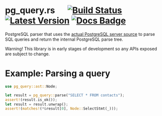pg_query.rs &emsp; [![Build Status]][actions] [![Latest Version]][crates.io] [![Docs Badge]][docs]
===========

[Build Status]: https://img.shields.io/endpoint.svg?url=https%3A%2F%2Factions-badge.atrox.dev%2Fpaupino%2Fpg_query.rs%2Fbadge&label=build&logo=none
[actions]: https://actions-badge.atrox.dev/paupino/pg_query.rs/goto
[Latest Version]: https://img.shields.io/crates/v/pg_query.rs.svg
[crates.io]: https://crates.io/crates/pg_query.rs
[Docs Badge]: https://docs.rs/pg_query.rs/badge.svg
[docs]: https://docs.rs/pg_query.rs

PostgreSQL parser that uses the [actual PostgreSQL server source]((https://github.com/pganalyze/libpg_query)) to parse 
SQL queries and return the internal PostgreSQL parse tree.

Warning! This library is in early stages of development so any APIs exposed are subject to change. 

# Example: Parsing a query

```rust
use pg_query::ast::Node;

let result = pg_query::parse("SELECT * FROM contacts");
assert!(result.is_ok());
let result = result.unwrap();
assert!(matches!(*&result[0], Node::SelectStmt(_)));
```